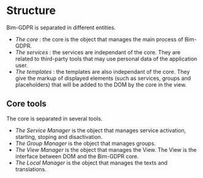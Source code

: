 # Structure
Bim-GDPR is separated in different entities.
 
 - _The core_ : the core is the object that manages the main process of Bim-GDPR. 
 - _The services_ : the services are independant of the core. They are related to third-party tools that may use personal data of the application user.
 - _The templates_ : the templates are also independant of the core. They give the markup of displayed elements (such as services, groups and placeholders) that will be added to the DOM by the core in the view. 


## Core tools
The core is separated in several tools.

- _The Service Manager_ is the object that manages service activation, starting, stoping and disactivation.
- _The Group Manager_ is the object that manages groups.
- _The View Manager_ is the object that manages the View. The View is the interface between DOM and the Bim-GDPR core.
- _The Local Manager_ is the object that manages the texts and translations. 

